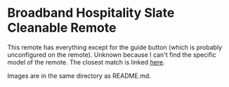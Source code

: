 # Broadband Hospitality Slate Cleanable Remote

This remote has everything except for the guide button (which is probably unconfigured on the remote). Unknown because I can't find the specific model of the remote. The closest match is linked [here](https://www.urcsupport.com/urc_product/slate-urc8200bb/). 

Images are in the same directory as README.md. 
